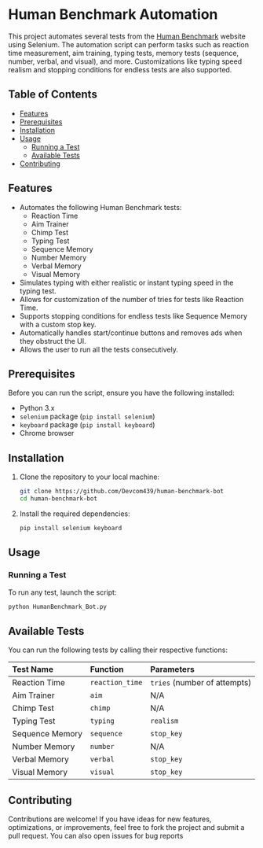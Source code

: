 # Human Benchmark Automation

This project automates several tests from the [Human Benchmark](https://humanbenchmark.com/) website using Selenium. The automation script can perform tasks such as reaction time measurement, aim training, typing tests, memory tests (sequence, number, verbal, and visual), and more. Customizations like typing speed realism and stopping conditions for endless tests are also supported.

## Table of Contents

- [Features](#features)
- [Prerequisites](#prerequisites)
- [Installation](#installation)
- [Usage](#usage)
  - [Running a Test](#running-a-test)
  - [Available Tests](#available-tests)
- [Contributing](#contributing)

## Features

- Automates the following Human Benchmark tests:
  - Reaction Time
  - Aim Trainer
  - Chimp Test
  - Typing Test
  - Sequence Memory
  - Number Memory
  - Verbal Memory
  - Visual Memory
- Simulates typing with either realistic or instant typing speed in the typing test.
- Allows for customization of the number of tries for tests like Reaction Time.
- Supports stopping conditions for endless tests like Sequence Memory with a custom stop key.
- Automatically handles start/continue buttons and removes ads when they obstruct the UI.
- Allows the user to run all the tests consecutively.

## Prerequisites

Before you can run the script, ensure you have the following installed:

- Python 3.x
- `selenium` package (`pip install selenium`)
- `keyboard` package (`pip install keyboard`)
- Chrome browser

## Installation

1. Clone the repository to your local machine:
   ```bash
   git clone https://github.com/Devcom439/human-benchmark-bot
   cd human-benchmark-bot
   ```
2. Install the required dependencies:
   ```bash
   pip install selenium keyboard
   ```

## Usage

### Running a Test
To run any test, launch the script:
```bash
python HumanBenchmark_Bot.py
```
 
## Available Tests

You can run the following tests by calling their respective functions:

| Test Name       | Function       | Parameters                          |
|:-----------------|:----------------|:----------------------------------|
| Reaction Time   | `reaction_time`| `tries` (number of attempts)        |
| Aim Trainer     | `aim`          | N/A                                 |
| Chimp Test      | `chimp`        | N/A                                 |
| Typing Test     | `typing`       | `realism`                           |
| Sequence Memory | `sequence`     | `stop_key`                          |
| Number Memory   | `number`       | N/A                                 |
| Verbal Memory   | `verbal`       | `stop_key`                          |
| Visual Memory   | `visual`       | `stop_key`                          |

## Contributing

Contributions are welcome! If you have ideas for new features, optimizations, or improvements, feel free to fork the project and submit a pull request. You can also open issues for bug reports
